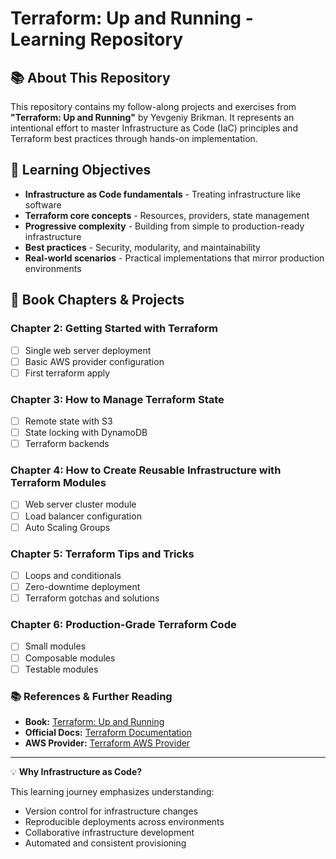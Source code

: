 # Terraform: Up and Running - Learning Repository

## 📚 About This Repository

This repository contains my follow-along projects and exercises from **"Terraform: Up and Running"** by Yevgeniy Brikman. It represents an intentional effort to master Infrastructure as Code (IaC) principles and Terraform best practices through hands-on implementation.

## 🎯 Learning Objectives

- **Infrastructure as Code fundamentals** - Treating infrastructure like software
- **Terraform core concepts** - Resources, providers, state management
- **Progressive complexity** - Building from simple to production-ready infrastructure
- **Best practices** - Security, modularity, and maintainability
- **Real-world scenarios** - Practical implementations that mirror production environments

## 📖 Book Chapters & Projects

### Chapter 2: Getting Started with Terraform
- [ ] Single web server deployment
- [ ] Basic AWS provider configuration
- [ ] First terraform apply

### Chapter 3: How to Manage Terraform State
- [ ] Remote state with S3
- [ ] State locking with DynamoDB
- [ ] Terraform backends

### Chapter 4: How to Create Reusable Infrastructure with Terraform Modules
- [ ] Web server cluster module
- [ ] Load balancer configuration
- [ ] Auto Scaling Groups

### Chapter 5: Terraform Tips and Tricks
- [ ] Loops and conditionals
- [ ] Zero-downtime deployment
- [ ] Terraform gotchas and solutions

### Chapter 6: Production-Grade Terraform Code
- [ ] Small modules
- [ ] Composable modules
- [ ] Testable modules

### 📚 References & Further Reading

- **Book:** [Terraform: Up and Running](https://www.terraformupandrunning.com/)
- **Official Docs:** [Terraform Documentation](https://developer.hashicorp.com/terraform/docs)
- **AWS Provider:** [Terraform AWS Provider](https://registry.terraform.io/providers/hashicorp/aws/latest/docs)

---

💡 **Why Infrastructure as Code?**

This learning journey emphasizes understanding:

- Version control for infrastructure changes
- Reproducible deployments across environments
- Collaborative infrastructure development
- Automated and consistent provisioning


